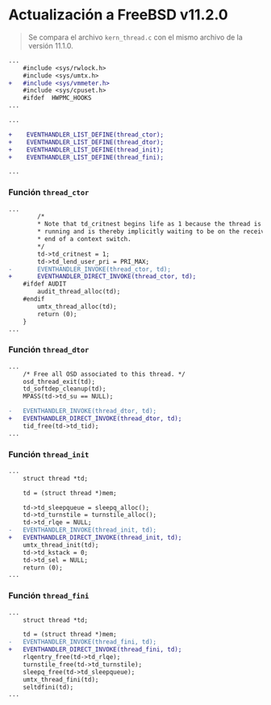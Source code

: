 # Actualización a FreeBSD v11.2.0

> Se compara el archivo `kern_thread.c` con el mismo archivo de la versión 11.1.0.

```diff
...
    #include <sys/rwlock.h>
    #include <sys/umtx.h>
+   #include <sys/vmmeter.h>
    #include <sys/cpuset.h>
    #ifdef	HWPMC_HOOKS
...
```

```diff
...

+    EVENTHANDLER_LIST_DEFINE(thread_ctor);
+    EVENTHANDLER_LIST_DEFINE(thread_dtor);
+    EVENTHANDLER_LIST_DEFINE(thread_init);
+    EVENTHANDLER_LIST_DEFINE(thread_fini);

...
```

### Función `thread_ctor`

```diff
...
        /*
        * Note that td_critnest begins life as 1 because the thread is not
        * running and is thereby implicitly waiting to be on the receiving
        * end of a context switch.
        */
        td->td_critnest = 1;
        td->td_lend_user_pri = PRI_MAX;
-       EVENTHANDLER_INVOKE(thread_ctor, td);
+	    EVENTHANDLER_DIRECT_INVOKE(thread_ctor, td);
    #ifdef AUDIT
        audit_thread_alloc(td);
    #endif
        umtx_thread_alloc(td);
        return (0);
    }
...
```

### Función `thread_dtor`

```diff
...
    /* Free all OSD associated to this thread. */
	osd_thread_exit(td);
	td_softdep_cleanup(td);
	MPASS(td->td_su == NULL);

-	EVENTHANDLER_INVOKE(thread_dtor, td);
+   EVENTHANDLER_DIRECT_INVOKE(thread_dtor, td);
	tid_free(td->td_tid);
...
```

### Función `thread_init`

```diff
...
    struct thread *td;

	td = (struct thread *)mem;

	td->td_sleepqueue = sleepq_alloc();
	td->td_turnstile = turnstile_alloc();
	td->td_rlqe = NULL;
-	EVENTHANDLER_INVOKE(thread_init, td);
+   EVENTHANDLER_DIRECT_INVOKE(thread_init, td);
	umtx_thread_init(td);
	td->td_kstack = 0;
	td->td_sel = NULL;
	return (0);
...
```

### Función `thread_fini`

```diff
...
    struct thread *td;

	td = (struct thread *)mem;
-	EVENTHANDLER_INVOKE(thread_fini, td);
+   EVENTHANDLER_DIRECT_INVOKE(thread_fini, td);
	rlqentry_free(td->td_rlqe);
	turnstile_free(td->td_turnstile);
	sleepq_free(td->td_sleepqueue);
	umtx_thread_fini(td);
	seltdfini(td);
...
```

